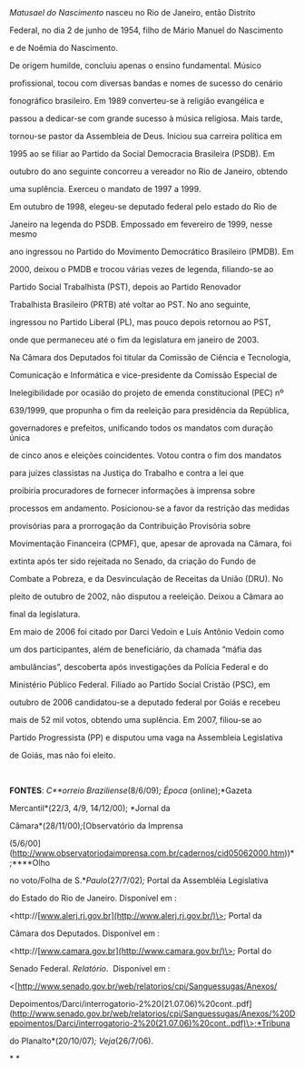 

 



*Matusael do Nascimento* nasceu no Rio de Janeiro, então Distrito

Federal, no dia 2 de junho de 1954, filho de Mário Manuel do Nascimento

e de Noêmia do Nascimento.



De origem humilde, concluiu apenas o ensino fundamental. Músico

profissional, tocou com diversas bandas e nomes de sucesso do cenário

fonográfico brasileiro. Em 1989 converteu-se à religião evangélica e

passou a dedicar-se com grande sucesso à música religiosa. Mais tarde,

tornou-se pastor da Assembleia de Deus. Iniciou sua carreira política em

1995 ao se filiar ao Partido da Social Democracia Brasileira (PSDB). Em

outubro do ano seguinte concorreu a vereador no Rio de Janeiro, obtendo

uma suplência. Exerceu o mandato de 1997 a 1999.



Em outubro de 1998, elegeu-se deputado federal pelo estado do Rio de

Janeiro na legenda do PSDB. Empossado em fevereiro de 1999, nesse mesmo

ano ingressou no Partido do Movimento Democrático Brasileiro (PMDB). Em

2000, deixou o PMDB e trocou várias vezes de legenda, filiando-se ao

Partido Social Trabalhista (PST), depois ao Partido Renovador

Trabalhista Brasileiro (PRTB) até voltar ao PST. No ano seguinte,

ingressou no Partido Liberal (PL), mas pouco depois retornou ao PST,

onde que permaneceu até o fim da legislatura em janeiro de 2003. 



Na Câmara dos Deputados foi titular da Comissão de Ciência e Tecnologia,

Comunicação e Informática e vice-presidente da Comissão Especial de

Inelegibilidade por ocasião do projeto de emenda constitucional (PEC) nº

639/1999, que propunha o fim da reeleição para presidência da República,

governadores e prefeitos, unificando todos os mandatos com duração única

de cinco anos e eleições coincidentes. Votou contra o fim dos mandatos

para juízes classistas na Justiça do Trabalho e contra a lei que

proibiria procuradores de fornecer informações à imprensa sobre

processos em andamento. Posicionou-se a favor da restrição das medidas

provisórias para a prorrogação da Contribuição Provisória sobre

Movimentação Financeira (CPMF), que, apesar de aprovada na Câmara, foi

extinta após ter sido rejeitada no Senado, da criação do Fundo de

Combate a Pobreza, e da Desvinculação de Receitas da União (DRU). No

pleito de outubro de 2002, não disputou a reeleição. Deixou a Câmara ao

final da legislatura.



Em maio de 2006 foi citado por Darci Vedoin e Luís Antônio Vedoin como

um dos participantes, além de beneficiário, da chamada “máfia das

ambulâncias”, descoberta após investigações da Polícia Federal e do

Ministério Público Federal. Filiado ao Partido Social Cristão (PSC), em

outubro de 2006 candidatou-se a deputado federal por Goiás e recebeu

mais de 52 mil votos, obtendo uma suplência. Em 2007, filiou-se ao

Partido Progressista (PP) e disputou uma vaga na Assembleia Legislativa

de Goiás, mas não foi eleito.



 



**FONTES**: *C**orreio Braziliense*(8/6/09)*; Época* (online);*Gazeta

Mercantil*(22/3, 4/9, 14/12/00); *Jornal da

Câmara*(28/11/00)*;*[Observatório da Imprensa

(5/6/00](http://www.observatoriodaimprensa.com.br/cadernos/cid05062000.htm))*;****Olho

no voto/Folha de S.**Paulo*(27/7/02)*;* Portal da Assembléia Legislativa

do Estado do Rio de Janeiro. Disponível em :

\<http://[www.alerj.rj.gov.br](http://www.alerj.rj.gov.br/)\>; Portal da

Câmara dos Deputados. Disponível em :

\<http://[www.camara.gov.br](http://www.camara.gov.br/)\>; Portal do

Senado Federal. *Relatório*.  Disponível em :

\<[http://www.senado.gov.br/web/relatorios/cpi/Sanguessugas/Anexos/

Depoimentos/Darci/interrogatorio-2%20(21.07.06)%20cont..pdf](http://www.senado.gov.br/web/relatorios/cpi/Sanguessugas/Anexos/%20Depoimentos/Darci/interrogatorio-2%20(21.07.06)%20cont..pdf)\>;*Tribuna

do Planalto*(20/10/07)*; Veja*(26/7/06).



* *



 


